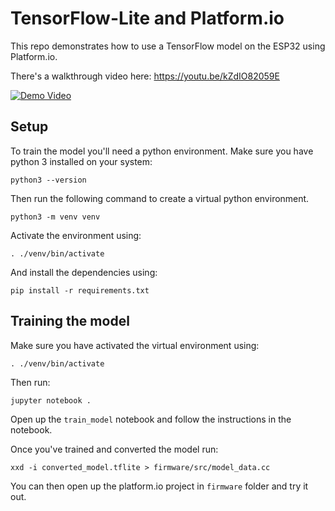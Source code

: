 # TensorFlow-Lite and Platform.io

This repo demonstrates how to use a TensorFlow model on the ESP32 using Platform.io.

There's a walkthrough video here: https://youtu.be/kZdIO82059E

[![Demo Video](https://img.youtube.com/vi/kZdIO82059E/0.jpg)](https://www.youtube.com/watch?v=kZdIO82059E)

## Setup

To train the model you'll need a python environment. Make sure you have python 3 installed on your system:

```
python3 --version
```

Then run the following command to create a virtual python environment.

```
python3 -m venv venv
```

Activate the environment using:

```
. ./venv/bin/activate
```

And install the dependencies using:

```
pip install -r requirements.txt
```

## Training the model

Make sure you have activated the virtual environment using:

```
. ./venv/bin/activate
```

Then run:

```
jupyter notebook .
```

Open up the `train_model` notebook and follow the instructions in the notebook.

Once you've trained and converted the model run:

```
xxd -i converted_model.tflite > firmware/src/model_data.cc
```

You can then open up the platform.io project in `firmware` folder and try it out.
